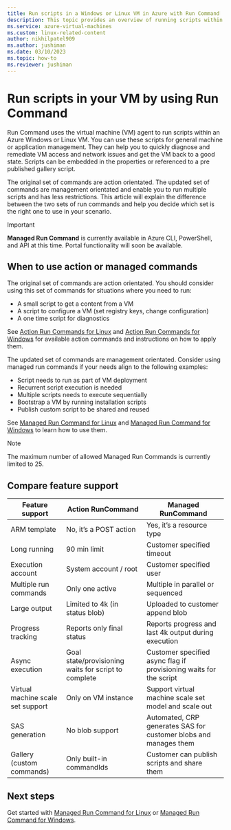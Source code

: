```yaml
---
title: Run scripts in a Windows or Linux VM in Azure with Run Command
description: This topic provides an overview of running scripts within an Azure virtual machine by using the Run Command feature
ms.service: azure-virtual-machines
ms.custom: linux-related-content
author: nikhilpatel909
ms.author: jushiman
ms.date: 03/10/2023
ms.topic: how-to
ms.reviewer: jushiman
---
```


# Run scripts in your VM by using Run Command

Run Command uses the virtual machine (VM) agent to run scripts within an Azure Windows or Linux VM. You can use these scripts for general machine or application management. They can help you to quickly diagnose and remediate VM access and network issues and get the VM back to a good state. Scripts can be embedded in the properties or referenced to a pre published gallery script. 


The original set of commands are action orientated. The updated set of commands are management orientated and enable you to run multiple scripts and has less restrictions. This article will explain the difference between the two sets of run commands and help you decide which set is the right one to use in your scenario.  

> [!IMPORTANT]
> **Managed Run Command**  is currently available in Azure CLI, PowerShell, and API at this time. Portal functionality will soon be available.



## When to use action or managed commands

The original set of commands are action orientated. You should consider using this set of commands for situations where you need to run:
- A small script to get a content from a VM
- A script to configure a VM (set registry keys, change configuration) 
- A one time script for diagnostics

See [Action Run Commands for Linux](./linux/run-command.md) and [Action Run Commands for Windows](./windows/run-command.md) for available action commands and instructions on how to apply them. 

The updated set of commands are management orientated. Consider using managed run commands if your needs align to the following examples:
- Script needs to run as part of VM deployment 
- Recurrent script execution is needed 
- Multiple scripts needs to execute sequentially 
- Bootstrap a VM by running installation scripts 
- Publish custom script to be shared and reused 

See [Managed Run Command for Linux](./linux/run-command-managed.md) and [Managed Run Command for Windows](./windows/run-command-managed.md) to learn how to use them.

> [!NOTE]
> The maximum number of allowed Managed Run Commands is currently limited to 25.

## Compare feature support

| Feature support  | Action RunCommand  | Managed RunCommand  |
|---|---|---|
| ARM template  | No, it’s a POST action  | Yes, it’s a resource type  |
| Long running  | 90 min limit  | Customer specified timeout  |
| Execution account  | System account / root  | Customer specified user  |
| Multiple run commands  | Only one active  | Multiple in parallel or sequenced  |
| Large output  | Limited to 4k (in status blob)  | Uploaded to customer append blob  |
| Progress tracking  | Reports only final status  | Reports progress and last 4k output during execution  |
| Async execution  | Goal state/provisioning waits for script to complete  | Customer specified async flag if provisioning waits for the script  |
| Virtual machine scale set support  | Only on VM instance  | Support virtual machine scale set model and scale out  |
| SAS generation  | No blob support  | Automated, CRP generates SAS for customer blobs and manages them  |
| Gallery (custom commands)  | Only built-in commandIds  | Customer can publish scripts and share them  |


## Next steps

Get started with [Managed Run Command for Linux](./linux/run-command-managed.md) or [Managed Run Command for Windows](./windows/run-command-managed.md). 
